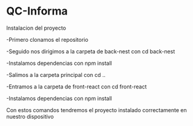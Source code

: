 # QC-Informa

Instalacion del proyecto

-Primero clonamos el repositorio

-Seguido nos dirigimos a la carpeta de back-nest con cd back-nest

-Instalamos dependencias con npm install

-Salimos a la carpeta principal con cd ..

-Entramos a la carpeta de front-react con cd front-react

-Instalamos dependencias con npm install


Con estos comandos tendremos el proyecto instalado correctamente en nuestro dispositivo
